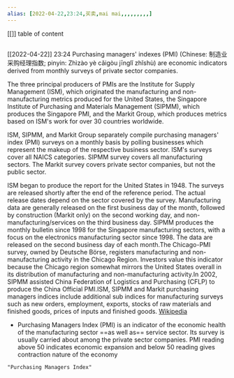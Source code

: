 ```yaml
---
alias: [2022-04-22,23:24,买卖,mai mai,,,,,,,,,]
---
```

[[]]
table of content
```toc
```

[[2022-04-22]] 23:24
Purchasing managers' indexes (PMI) (Chinese: 制造业采购经理指数; pinyin: Zhìzào yè cǎigòu jīnglǐ zhǐshù) are economic indicators derived from monthly surveys of private sector companies.

The three principal producers of PMIs are the Institute for Supply Management (ISM), which originated the manufacturing and non-manufacturing metrics produced for the United States, the Singapore Institute of Purchasing and Materials Management (SIPMM), which produces the Singapore PMI, and the Markit Group, which produces metrics based on ISM's work for over 30 countries worldwide.

ISM, SIPMM, and Markit Group separately compile purchasing managers' index (PMI) surveys on a monthly basis by polling businesses which represent the makeup of the respective business sector. ISM's surveys cover all NAICS categories. SIPMM survey covers all manufacturing sectors. The Markit survey covers private sector companies, but not the public sector.

ISM began to produce the report for the United States in 1948. The surveys are released shortly after the end of the reference period. The actual release dates depend on the sector covered by the survey. Manufacturing data are generally released on the first business day of the month, followed by construction (Markit only) on the second working day, and non-manufacturing/services on the third business day. SIPMM produces the monthly bulletin since 1998 for the Singapore manufacturing sectors, with a focus on the electronics manufacturing sector since 1998. The data are released on the second business day of each month.The Chicago-PMI survey, owned by Deutsche Börse, registers manufacturing and non-manufacturing activity in the Chicago Region. Investors value this indicator because the Chicago region somewhat mirrors the United States overall in its distribution of manufacturing and non-manufacturing activity.In 2002, SIPMM assisted China Federation of Logistics and Purchasing (CFLP) to produce the China Official PMI.ISM, SIPMM and Markit purchasing managers indices include additional sub indices for manufacturing surveys such as new orders, employment, exports, stocks of raw materials and finished goods, prices of inputs and finished goods.
[Wikipedia](https://en.wikipedia.org/wiki/Purchasing%20Managers'%20Index)

- Purchasing Managers Index (PMI) is an indicator of the economic health of the manufacturing sector ==as well as== service sector. Its survey is usually carried about among the private sector companies. PMI reading above 50 indicates economic expansion and below 50 reading gives contraction nature of the economy
```query
"Purchasing Managers Index"
```